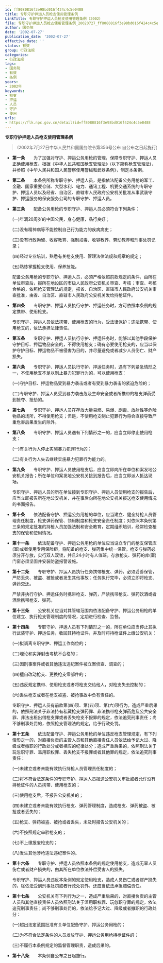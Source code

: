 ```yaml
---
id: ff8080816f3e98bd016f424c4c5e0488
title: 专职守护押运人员枪支使用管理条例
LinkTitle: 专职守护押运人员枪支使用管理条例（2002）
file: 专职守护押运人员枪支使用管理条例_20020727_ff8080816f3e98bd016f424c4c5e0488.docx
author: 国务院
date: '2002-07-27'
publication_date: '2002-07-27'
effective_date: ''
status: 有效
group: 行政法规
categories:
- 行政法规
tags:
- 国务院
- 有效
- 条例
years:
- 2002年
keywords:
- 枪支
- 押运
- 人员
- 守护
- 使用
urls:
- https://flk.npc.gov.cn/detail?id=ff8080816f3e98bd016f424c4c5e0488
---
```


**专职守护押运人员枪支使用管理条例**

> (2002年7月27日中华人民共和国国务院令第356号公布 自公布之日起施行)

- **第一条**　　为了加强对守护、押运公务用枪的管理，保障专职守护、押运人员正确使用枪支，根据《中华人民共和国枪支管理法》(以下简称枪支管理法)，并参照《中华人民共和国人民警察使用警械和武器条例》，制定本条例。

- **第二条**　　本条例所称专职守护、押运人员，是指依法配备公务用枪的军工、金融、国家重要仓储、大型水利、电力、通讯工程、机要交通系统的专职守护、押运人员以及经省、自治区、直辖市人民政府公安机关批准从事武装守护、押运服务的保安服务公司的专职守护、押运人员。

- **第三条**　　配备公务用枪的专职守护、押运人员必须符合下列条件：

  (一)年满20周岁的中国公民，身心健康，品行良好；

  (二)没有精神病等不能控制自己行为能力的疾病病史；

  (三)没有行政拘留、收容教育、强制戒毒、收容教养、劳动教养和刑事处罚记录；

  (四)经过专业培训，熟悉有关枪支使用、管理法律法规和规章的规定；

  (五)熟练掌握枪支使用、保养技能。

  配备公务用枪的专职守护、押运人员，必须严格依照前款规定的条件，由所在单位审查后，报所在地设区的市级人民政府公安机关审查、考核；审查、考核合格的，依照枪支管理法的规定，报省、自治区、直辖市人民政府公安机关审查批准，由省、自治区、直辖市人民政府公安机关发给持枪证件。

- **第四条**　　专职守护、押运人员执行守护、押运任务时，方可依照本条例的规定携带、使用枪支。

  专职守护、押运人员依法携带、使用枪支的行为，受法律保护；违法携带、使用枪支的，依法承担法律责任。

- **第五条**　　专职守护、押运人员执行守护、押运任务时，能够以其他手段保护守护目标、押运物品安全的，不得使用枪支；确有必要使用枪支的，应当以保护守护目标、押运物品不被侵害为目的，并尽量避免或者减少人员伤亡、财产损失。

- **第六条**　　专职守护、押运人员执行守护、押运任务时，遇有下列紧急情形之一，不使用枪支不足以制止暴力犯罪行为的，可以使用枪支：

  (一)守护目标、押运物品受到暴力袭击或者有受到暴力袭击的紧迫危险的；

  (二)专职守护、押运人员受到暴力袭击危及生命安全或者所携带的枪支弹药受到抢夺、抢劫的。

- **第七条**　　专职守护、押运人员在存放大量易燃、易爆、剧毒、放射性等危险物品的场所，不得使用枪支；但是，不使用枪支制止犯罪行为将会直接导致严重危害后果发生的除外。

- **第八条**　　专职守护、押运人员遇有下列情形之一的，应当立即停止使用枪支：

  (一)有关行为人停止实施暴力犯罪行为的；

  (二)有关行为人失去继续实施暴力犯罪行为能力的。

- **第九条**　　专职守护、押运人员使用枪支后，应当立即向所在单位和案发地公安机关报告；所在单位和案发地公安机关接到报告后，应当立即派人抵达现场。

  专职守护、押运人员的所在单位接到专职守护、押运人员使用枪支的报告后，应当立即报告所在地公安机关，并在事后向所在地公安机关报送枪支使用情况的书面报告。

- **第十条**　　依法配备守护、押运公务用枪的单位，应当建立、健全持枪人员管理责任制度，枪支弹药保管、领用制度和枪支安全责任制度；对依照本条例第三条的规定批准的持枪人员加强法制和安全教育，定期组织培训，经常检查枪支的保管和使用情况。

- **第十一条**　　依法配备守护、押运公务用枪的单位应当设立专门的枪支保管库(室)或者使用专用保险柜，将配备的枪支、弹药集中统一保管。枪支与弹药必须分开存放，实行双人双锁，并且24小时有人值班。存放枪支、弹药的库(室)门窗必须坚固并安装防盗报警设施。

- **第十二条**　　专职守护、押运人员执行任务携带枪支、弹药，必须妥善保管，严防丢失、被盗、被抢或者发生其他事故；任务执行完毕，必须立即将枪支、弹药交还。

  严禁非执行守护、押运任务时携带枪支、弹药，严禁携带枪支、弹药饮酒或者酒后携带枪支、弹药。

- **第十三条**　　公安机关应当对其管辖范围内依法配备守护、押运公务用枪的单位建立、执行枪支管理制度的情况，定期进行检查、监督。

- **第十四条**　　专职守护、押运人员有下列情形之一的，所在单位应当停止其执行武装守护、押运任务，收回其持枪证件，并及时将持枪证件上缴公安机关：

  (一)拟调离专职守护、押运工作岗位的；

  (二)理论和实弹射击考核不合格的；

  (三)因刑事案件或者其他违法违纪案件被立案侦查、调查的；

  (四)擅自改动枪支、更换枪支零部件的；

  (五)违反规定携带、使用枪支或者将枪支交给他人，对枪支失去控制的；

  (六)丢失枪支或者在枪支被盗、被抢事故中负有责任的。

  专职守护、押运人员有前款第(四)项、第(五)项、第(六)项行为，造成严重后果的，依照刑法关于非法持有私藏枪支弹药罪、非法携带枪支弹药危及公共安全罪、非法出租出借枪支罪或者丢失枪支不报罪的规定，依法追究刑事责任；尚不够刑事处罚的，依照枪支管理法的规定，给予行政处罚。

- **第十五条**　　依法配备守护、押运公务用枪的单位违反枪支管理规定，有下列情形之一的，对直接负责的主管人员和其他直接责任人员依法给予记大过、降级或者撤职的行政处分或者相应的纪律处分；造成严重后果的，依照刑法关于玩忽职守罪、滥用职权罪、丢失枪支不报罪或者其他罪的规定，依法追究刑事责任：

  (一)未建立或者未能有效执行持枪人员管理责任制度的；

  (二)将不符合法定条件的专职守护、押运人员报送公安机关审批或者允许没有持枪证件的人员携带、使用枪支的；

  (三)使用枪支后，不报告公安机关的；

  (四)未建立或者未能有效执行枪支、弹药管理制度，造成枪支、弹药被盗、被抢或者丢失的；

  (五)枪支、弹药被盗、被抢或者丢失，未及时报告公安机关的；

  (六)不按照规定审验枪支的；

  (七)不上缴报废枪支的；

  (八)发生其他涉枪违法违纪案件的。

- **第十六条**　　专职守护、押运人员依照本条例的规定使用枪支，造成无辜人员伤亡或者财产损失的，由其所在单位依法补偿受害人的损失。

  专职守护、押运人员违反本条例的规定使用枪支，造成人员伤亡或者财产损失的，除依法受到刑事处罚或者行政处罚外，还应当依法承担赔偿责任。

- **第十七条**　　公安机关有下列行为之一，造成严重后果的，对直接负责的主管人员和其他直接责任人员依照刑法关于滥用职权罪、玩忽职守罪的规定，依法追究刑事责任；尚不够刑事处罚的，依法给予记大过、降级或者撤职的行政处分：

  (一)超出法定范围批准有关单位配备守护、押运公务用枪的；

  (二)为不符合法定条件的人员发放守护、押运公务用枪持枪证件的；

  (三)不履行本条例规定的监督管理职责，造成后果的。

- **第十八条**　　本条例自公布之日起施行。
